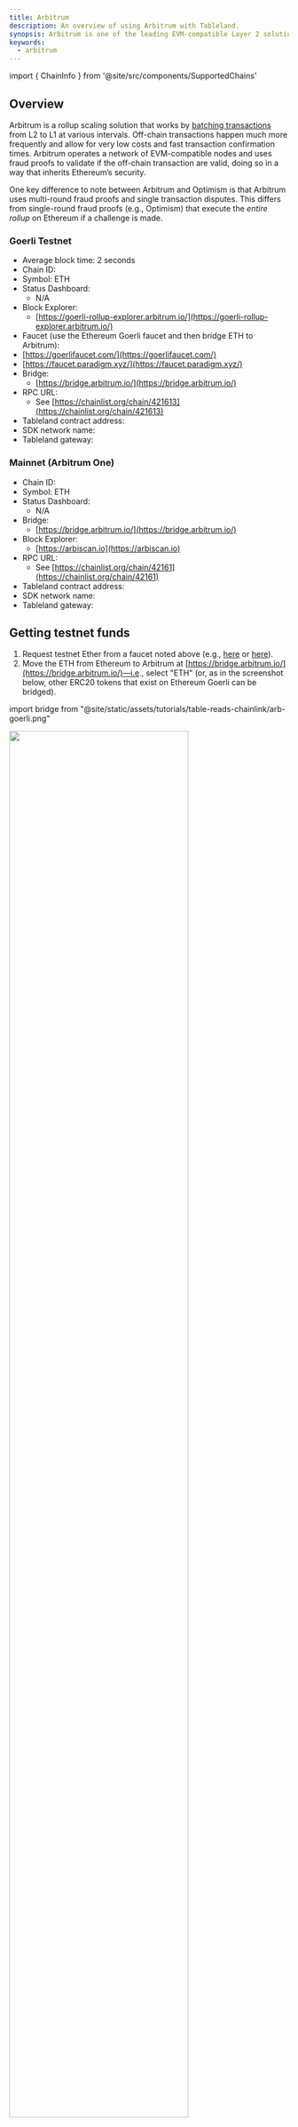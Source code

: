 ```yaml
---
title: Arbitrum
description: An overview of using Arbitrum with Tableland.
synopsis: Arbitrum is one of the leading EVM-compatible Layer 2 solutions that Tableland currently supports. Check out the overview of what this network is and relevant information when using it.
keywords:
  - arbitrum
---
```


import { ChainInfo } from '@site/src/components/SupportedChains'

## Overview

Arbitrum is a rollup scaling solution that works by [batching transactions](https://arbiscan.io/batches) from L2 to L1 at various intervals. Off-chain transactions happen much more frequently and allow for very low costs and fast transaction confirmation times. Arbitrum operates a network of EVM-compatible nodes and uses fraud proofs to validate if the off-chain transaction are valid, doing so in a way that inherits Ethereum’s security.

One key difference to note between Arbitrum and Optimism is that Arbitrum uses multi-round fraud proofs and single transaction disputes. This differs from single-round fraud proofs (e.g., Optimism) that execute the _entire rollup_ on Ethereum if a challenge is made.

### Goerli Testnet

- Average block time: 2 seconds
- Chain ID: <ChainInfo chain='arbitrum-goerli' info='chainId' />
- Symbol: ETH
- Status Dashboard:
  - N/A
- Block Explorer:
  - [https://goerli-rollup-explorer.arbitrum.io/](https://goerli-rollup-explorer.arbitrum.io/)
- Faucet (use the Ethereum Goerli faucet and then bridge ETH to Arbitrum):
- [https://goerlifaucet.com/](https://goerlifaucet.com/)
- [https://faucet.paradigm.xyz/](https://faucet.paradigm.xyz/)
- Bridge:
  - [https://bridge.arbitrum.io/](https://bridge.arbitrum.io/)
- RPC URL:
  - See [https://chainlist.org/chain/421613](https://chainlist.org/chain/421613)
- Tableland contract address: <ChainInfo chain='arbitrum-goerli' info='contractAddress' />
- SDK network name: <ChainInfo chain='arbitrum-goerli' info='chainName' />
- Tableland gateway: <ChainInfo chain='arbitrum-goerli' info='baseUrl' />

### Mainnet (Arbitrum One)

- Chain ID: <ChainInfo chain='arbitrum' info='chainId' />
- Symbol: ETH
- Status Dashboard:
  - N/A
- Bridge:
  - [https://bridge.arbitrum.io/](https://bridge.arbitrum.io/)
- Block Explorer:
  - [https://arbiscan.io](https://arbiscan.io)
- RPC URL:
  - See [https://chainlist.org/chain/42161](https://chainlist.org/chain/42161)
- Tableland contract address: <ChainInfo chain='arbitrum' info='contractAddress' />
- SDK network name: <ChainInfo chain='arbitrum' info='chainName' />
- Tableland gateway: <ChainInfo chain='arbitrum' info='baseUrl' />

## Getting testnet funds

1. Request testnet Ether from a faucet noted above (e.g., [here](https://goerlifaucet.com/) or [here](https://faucet.paradigm.xyz/)).
2. Move the ETH from Ethereum to Arbitrum at [https://bridge.arbitrum.io/](https://bridge.arbitrum.io/)—i.e., select "ETH" (or, as in the screenshot below, other ERC20 tokens that exist on Ethereum Goerli can be bridged).

import bridge from "@site/static/assets/tutorials/table-reads-chainlink/arb-goerli.png"

<img src={bridge} width="80%"/>
